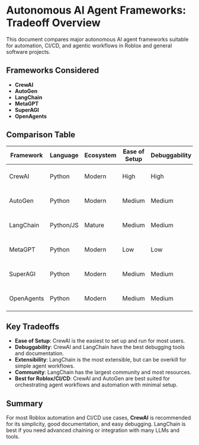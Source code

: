 # Autonomous AI Agent Frameworks: Tradeoff Overview

This document compares major autonomous AI agent frameworks suitable for automation, CI/CD, and agentic workflows in Roblox and general software projects.

## Frameworks Considered
- **CrewAI**
- **AutoGen**
- **LangChain**
- **MetaGPT**
- **SuperAGI**
- **OpenAgents**

## Comparison Table

| Framework   | Language | Ecosystem | Ease of Setup | Debuggability | Community | Extensibility | Notable Features |
|-------------|----------|-----------|--------------|---------------|-----------|---------------|------------------|
| CrewAI      | Python   | Modern    | High         | High          | Growing   | High          | Multi-agent, workflow orchestration |
| AutoGen     | Python   | Modern    | Medium       | Medium        | Growing   | High          | Conversational agents, LLM orchestration |
| LangChain   | Python/JS| Mature    | Medium       | Medium        | Large     | Very High     | LLM chains, tools, memory, agents |
| MetaGPT     | Python   | Modern    | Low          | Low           | Small     | Medium        | Multi-role, code generation |
| SuperAGI    | Python   | Modern    | Medium       | Medium        | Small     | High          | Agent workflows, plugins |
| OpenAgents  | Python   | Modern    | Medium       | Medium        | Small     | Medium        | Open-source, agentic workflows |

## Key Tradeoffs
- **Ease of Setup**: CrewAI is the easiest to set up and run for most users.
- **Debuggability**: CrewAI and LangChain have the best debugging tools and documentation.
- **Extensibility**: LangChain is the most extensible, but can be overkill for simple agent workflows.
- **Community**: LangChain has the largest community and most resources.
- **Best for Roblox/CI/CD**: CrewAI and AutoGen are best suited for orchestrating agent workflows and automation with minimal setup.

## Summary
For most Roblox automation and CI/CD use cases, **CrewAI** is recommended for its simplicity, good documentation, and easy debugging. LangChain is best if you need advanced chaining or integration with many LLMs and tools. 